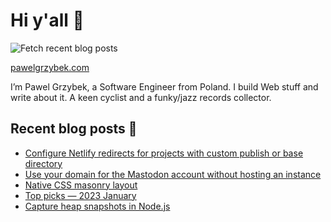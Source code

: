 # Hi y'all 👋

![Fetch recent blog posts](https://github.com/pawelgrzybek/pawelgrzybek/workflows/Fetch%20recent%20blog%20posts/badge.svg)

[pawelgrzybek.com](https://pawelgrzybek.com)

I’m Pawel Grzybek, a Software Engineer from Poland. I build Web stuff and write about it. A keen cyclist and a funky/jazz records collector.

## Recent blog posts 📝

<!-- FEED-START -->
- [Configure Netlify redirects for projects with custom publish or base directory](https://pawelgrzybek.com/configure-netlify-redirects-for-projects-with-custom-publish-or-base-directory/)
- [Use your domain for the Mastodon account without hosting an instance](https://pawelgrzybek.com/use-your-domain-for-the-mastodon-account-without-hosting-an-instance/)
- [Native CSS masonry layout](https://pawelgrzybek.com/native-css-masonry-layout/)
- [Top picks — 2023 January](https://pawelgrzybek.com/top-picks-2023-january/)
- [Capture heap snapshots in Node.js](https://pawelgrzybek.com/capture-heap-snapshots-in-node-js/)
<!-- FEED-END -->